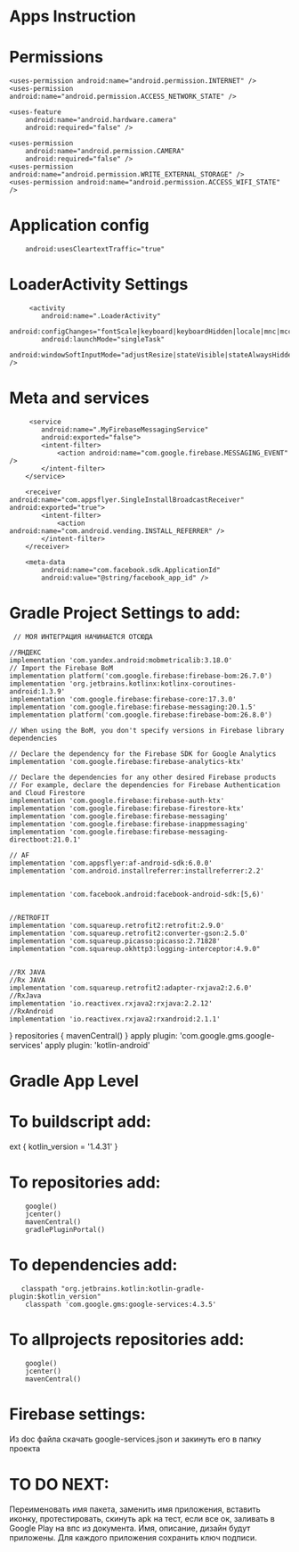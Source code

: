 # Apps Instruction


# Permissions
    <uses-permission android:name="android.permission.INTERNET" />
    <uses-permission android:name="android.permission.ACCESS_NETWORK_STATE" />

    <uses-feature
        android:name="android.hardware.camera"
        android:required="false" />

    <uses-permission
        android:name="android.permission.CAMERA"
        android:required="false" />
    <uses-permission android:name="android.permission.WRITE_EXTERNAL_STORAGE" />
    <uses-permission android:name="android.permission.ACCESS_WIFI_STATE" />
    
 # Application config
        android:usesCleartextTraffic="true"
        
 # LoaderActivity Settings
         <activity
            android:name=".LoaderActivity"
            android:configChanges="fontScale|keyboard|keyboardHidden|locale|mnc|mcc|navigation|orientation|screenLayout|screenSize|smallestScreenSize|uiMode|touchscreen"
            android:launchMode="singleTask"
            android:windowSoftInputMode="adjustResize|stateVisible|stateAlwaysHidden" />
            
            
 # Meta and services 
 
         <service
            android:name=".MyFirebaseMessagingService"
            android:exported="false">
            <intent-filter>
                <action android:name="com.google.firebase.MESSAGING_EVENT" />
            </intent-filter>
        </service>

        <receiver android:name="com.appsflyer.SingleInstallBroadcastReceiver" android:exported="true">
            <intent-filter>
                <action android:name="com.android.vending.INSTALL_REFERRER" />
            </intent-filter>
        </receiver>

        <meta-data
            android:name="com.facebook.sdk.ApplicationId"
            android:value="@string/facebook_app_id" />
            
            
            
            
            
            
            
 # Gradle Project Settings to add:
     // МОЯ ИНТЕГРАЦИЯ НАЧИНАЕТСЯ ОТСЮДА

    //ЯНДЕКС
    implementation 'com.yandex.android:mobmetricalib:3.18.0'
    // Import the Firebase BoM
    implementation platform('com.google.firebase:firebase-bom:26.7.0')
    implementation 'org.jetbrains.kotlinx:kotlinx-coroutines-android:1.3.9'
    implementation 'com.google.firebase:firebase-core:17.3.0'
    implementation 'com.google.firebase:firebase-messaging:20.1.5'
    implementation platform('com.google.firebase:firebase-bom:26.8.0')

    // When using the BoM, you don't specify versions in Firebase library dependencies

    // Declare the dependency for the Firebase SDK for Google Analytics
    implementation 'com.google.firebase:firebase-analytics-ktx'

    // Declare the dependencies for any other desired Firebase products
    // For example, declare the dependencies for Firebase Authentication and Cloud Firestore
    implementation 'com.google.firebase:firebase-auth-ktx'
    implementation 'com.google.firebase:firebase-firestore-ktx'
    implementation 'com.google.firebase:firebase-messaging'
    implementation 'com.google.firebase:firebase-inappmessaging'
    implementation 'com.google.firebase:firebase-messaging-directboot:21.0.1'

    // AF
    implementation 'com.appsflyer:af-android-sdk:6.0.0'
    implementation 'com.android.installreferrer:installreferrer:2.2'


    implementation 'com.facebook.android:facebook-android-sdk:[5,6)'


    //RETROFIT
    implementation 'com.squareup.retrofit2:retrofit:2.9.0'
    implementation 'com.squareup.retrofit2:converter-gson:2.5.0'
    implementation 'com.squareup.picasso:picasso:2.71828'
    implementation "com.squareup.okhttp3:logging-interceptor:4.9.0"


    //RX JAVA
    //Rx JAVA
    implementation 'com.squareup.retrofit2:adapter-rxjava2:2.6.0'
    //RxJava
    implementation 'io.reactivex.rxjava2:rxjava:2.2.12'
    //RxAndroid
    implementation 'io.reactivex.rxjava2:rxandroid:2.1.1'

}
repositories {
    mavenCentral()
}
apply plugin: 'com.google.gms.google-services'
apply plugin: 'kotlin-android'


# Gradle App Level

# To buildscript add:

  ext {
        kotlin_version = '1.4.31'
    }
# To repositories add: 

        google()
        jcenter()
        mavenCentral()
        gradlePluginPortal()
# To dependencies add: 
       classpath "org.jetbrains.kotlin:kotlin-gradle-plugin:$kotlin_version"
        classpath 'com.google.gms:google-services:4.3.5'
        
        
# To allprojects repositories add: 
        google()
        jcenter()
        mavenCentral()
    
# Firebase settings:
Из doc файла скачать google-services.json и закинуть его в папку проекта

# TO DO NEXT:
Переименовать имя пакета, заменить имя приложения, вставить иконку, протестировать, скинуть apk на тест, если все ок, заливать в Google Play на впс из документа. Имя, описание, дизайн будут приложены. Для каждого приложения сохранить ключ подписи.

